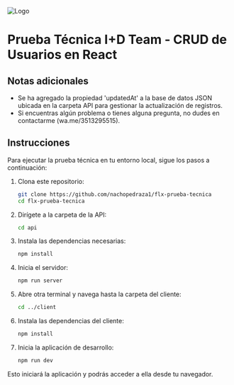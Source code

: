 ![Logo](https://flexxus.com.ar/wp-content/uploads/elementor/thumbs/logo-flexxus-header-pv8liah8khv6xfynvz03so9v98sk2tr50hts9we7dk.png)

# Prueba Técnica I+D Team - CRUD de Usuarios en React

## Notas adicionales

- Se ha agregado la propiedad 'updatedAt' a la base de datos JSON ubicada en la carpeta API para gestionar la actualización de registros.
- Si encuentras algún problema o tienes alguna pregunta, no dudes en contactarme (wa.me/3513295515).

## Instrucciones

Para ejecutar la prueba técnica en tu entorno local, sigue los pasos a continuación:

1. Clona este repositorio:

    ```bash
    git clone https://github.com/nachopedraza1/flx-prueba-tecnica
    cd flx-prueba-tecnica
    ```

2. Dirígete a la carpeta de la API:

    ```bash
    cd api
    ```

3. Instala las dependencias necesarias:

    ```bash
    npm install
    ```

4. Inicia el servidor:

    ```bash
    npm run server
    ```

5. Abre otra terminal y navega hasta la carpeta del cliente:

    ```bash
    cd ../client
    ```

6. Instala las dependencias del cliente:

    ```bash
    npm install
    ```

7. Inicia la aplicación de desarrollo:

    ```bash
    npm run dev
    ```

Esto iniciará la aplicación y podrás acceder a ella desde tu navegador.

